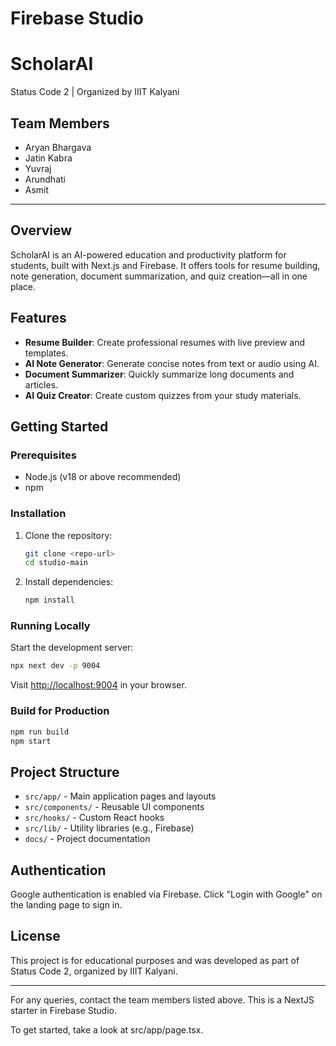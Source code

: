 # Firebase Studio
# ScholarAI

Status Code 2 | Organized by IIIT Kalyani

## Team Members
- Aryan Bhargava
- Jatin Kabra
- Yuvraj
- Arundhati
- Asmit

---

## Overview
ScholarAI is an AI-powered education and productivity platform for students, built with Next.js and Firebase. It offers tools for resume building, note generation, document summarization, and quiz creation—all in one place.

## Features
- **Resume Builder**: Create professional resumes with live preview and templates.
- **AI Note Generator**: Generate concise notes from text or audio using AI.
- **Document Summarizer**: Quickly summarize long documents and articles.
- **AI Quiz Creator**: Create custom quizzes from your study materials.

## Getting Started

### Prerequisites
- Node.js (v18 or above recommended)
- npm

### Installation
1. Clone the repository:
	```sh
	git clone <repo-url>
	cd studio-main
	```
2. Install dependencies:
	```sh
	npm install
	```

### Running Locally
Start the development server:
```sh
npx next dev -p 9004
```
Visit [http://localhost:9004](http://localhost:9004) in your browser.

### Build for Production
```sh
npm run build
npm start
```

## Project Structure
- `src/app/` - Main application pages and layouts
- `src/components/` - Reusable UI components
- `src/hooks/` - Custom React hooks
- `src/lib/` - Utility libraries (e.g., Firebase)
- `docs/` - Project documentation

## Authentication
Google authentication is enabled via Firebase. Click "Login with Google" on the landing page to sign in.

## License
This project is for educational purposes and was developed as part of Status Code 2, organized by IIIT Kalyani.

---

For any queries, contact the team members listed above.
This is a NextJS starter in Firebase Studio.

To get started, take a look at src/app/page.tsx.
